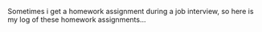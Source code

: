 Sometimes i get a homework assignment during a job interview, so here is my log of these homework assignments...
